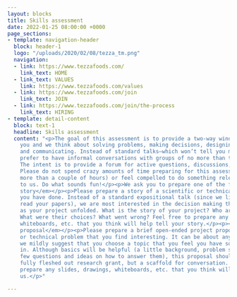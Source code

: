 ```yaml
---
layout: blocks
title: Skills assessment
date: 2022-01-25 08:00:00 +0000
page_sections:
- template: navigation-header
  block: header-1
  logo: "/uploads/2020/02/08/tezza_tm.png"
  navigation:
  - link: https://www.tezzafoods.com/
    link_text: HOME
  - link_text: VALUES
    link: https://www.tezzafoods.com/values
  - link: https://www.tezzafoods.com/join
    link_text: JOIN
  - link: https://www.tezzafoods.com/join/the-process
    link_text: HIRING
- template: detail-content
  block: text-1
  headline: Skills assessment
  content: "<p>The goal of this assessment is to provide a two-way window into how
    you and we think about solving problems, making decisions, designing experiments,
    and communicating. Instead of standard talks—which won’t tell you much about us—we
    prefer to have informal conversations with groups of no more than three people.
    The intent is to provide a forum for active questions, discussions, and tangents.
    Please do not spend crazy amounts of time preparing for this assessment (i.e.,
    more than a couple of hours) or feel compelled to do something relevant or valuable
    to us. Do what sounds fun!</p><p>We ask you to prepare one of the following:</p><p><em>Project
    story</em></p><p>Please prepare a story of a scientific or technical project that
    you have done. Instead of a standard expositional talk (since we likely have already
    read your papers), we are most interested in the decision making that happened
    as your project unfolded. What is the story of your project? Who are the characters?
    What were their choices? What went wrong? Feel free to prepare any slides, drawings,
    whiteboards, etc. that you think will help tell your story.</p><p><em>Project
    proposal</em></p><p>Please prepare a brief open-ended project proposal on a scientific
    or technical problem that you find interesting. It can be about anything, although
    we mildly suggest that you choose a topic that you feel you have some expertise
    in. Although basics will be helpful (a little background, problem statement, a
    few questions and ideas on how to answer them), this proposal should not be a
    fully fleshed out research grant, but a scaffold for conversation. Feel free to
    prepare any slides, drawings, whiteboards, etc. that you think will help guide
    us.</p>"

---
```


